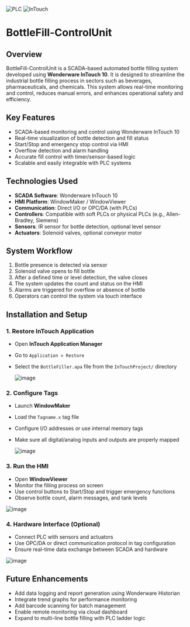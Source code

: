 
![PLC](https://img.shields.io/badge/PLC-Allen--Bradley-orange)
![InTouch](https://img.shields.io/badge/InTouch-Version--10-brightgreen)


# BottleFill-ControlUnit

## Overview
BottleFill-ControlUnit is a SCADA-based automated bottle filling system developed using **Wonderware InTouch 10**. It is designed to streamline the industrial bottle filling process in sectors such as beverages, pharmaceuticals, and chemicals. This system allows real-time monitoring and control, reduces manual errors, and enhances operational safety and efficiency.

## Key Features
- SCADA-based monitoring and control using Wonderware InTouch 10
- Real-time visualization of bottle detection and fill status
- Start/Stop and emergency stop control via HMI
- Overflow detection and alarm handling
- Accurate fill control with timer/sensor-based logic
- Scalable and easily integrable with PLC systems

## Technologies Used
- **SCADA Software**: Wonderware InTouch 10
- **HMI Platform**: WindowMaker / WindowViewer
- **Communication**: Direct I/O or OPC/DA (with PLCs)
- **Controllers**: Compatible with soft PLCs or physical PLCs (e.g., Allen-Bradley, Siemens)
- **Sensors**: IR sensor for bottle detection, optional level sensor
- **Actuators**: Solenoid valves, optional conveyor motor

## System Workflow
1. Bottle presence is detected via sensor
2. Solenoid valve opens to fill bottle
3. After a defined time or level detection, the valve closes
4. The system updates the count and status on the HMI
5. Alarms are triggered for overflow or absence of bottle
6. Operators can control the system via touch interface

## Installation and Setup

### 1. Restore InTouch Application
- Open **InTouch Application Manager**
- Go to `Application > Restore`
- Select the `BottleFiller.apa` file from the `InTouchProject/` directory

  ![image](https://github.com/user-attachments/assets/e8af283b-b4ce-4deb-8666-f30d52887267)


### 2. Configure Tags
- Launch **WindowMaker**
- Load the `Tagname.x` tag file
- Configure I/O addresses or use internal memory tags
- Make sure all digital/analog inputs and outputs are properly mapped

  ![image](https://github.com/user-attachments/assets/ca937052-6ce6-40cb-96a4-196948e8714f)


### 3. Run the HMI
- Open **WindowViewer**
- Monitor the filling process on screen
- Use control buttons to Start/Stop and trigger emergency functions
- Observe bottle count, alarm messages, and tank levels

![image](https://github.com/user-attachments/assets/3c83182b-5e07-43a5-bbc8-1a7fc67ada5b)


### 4. Hardware Interface (Optional)
- Connect PLC with sensors and actuators
- Use OPC/DA or direct communication protocol in tag configuration
- Ensure real-time data exchange between SCADA and hardware

![image](https://github.com/user-attachments/assets/268b1f55-b25f-4a5a-967c-f4f1e9af8dc4)

## Future Enhancements
- Add data logging and report generation using Wonderware Historian
- Integrate trend graphs for performance monitoring
- Add barcode scanning for batch management
- Enable remote monitoring via cloud dashboard
- Expand to multi-line bottle filling with PLC ladder logic
